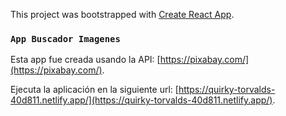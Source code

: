 This project was bootstrapped with [Create React App](https://github.com/facebook/create-react-app).

### `App Buscador Imagenes`

Esta app fue creada usando la API: [https://pixabay.com/](https://pixabay.com/).

Ejecuta la aplicación en la siguiente url: [https://quirky-torvalds-40d811.netlify.app/](https://quirky-torvalds-40d811.netlify.app/).
